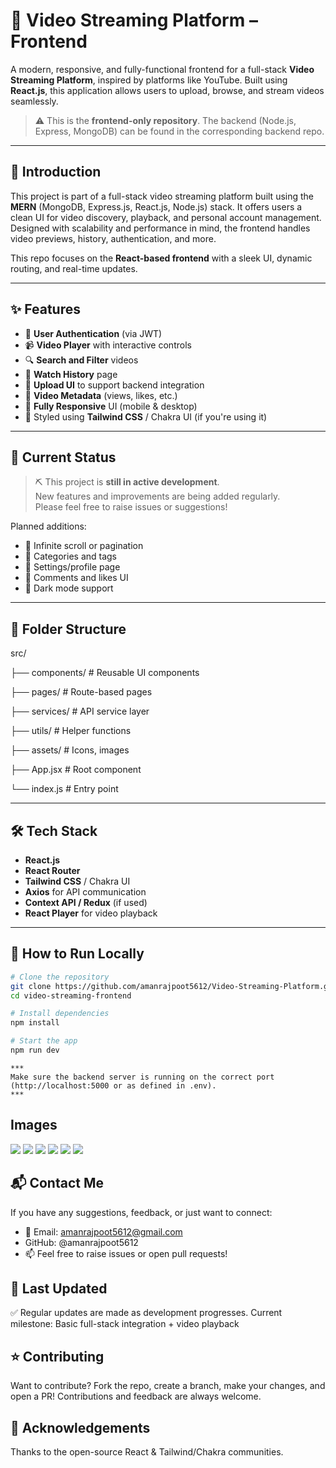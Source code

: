 # 🎥 Video Streaming Platform – Frontend

A modern, responsive, and fully-functional frontend for a full-stack **Video Streaming Platform**, inspired by platforms like YouTube. Built using **React.js**, this application allows users to upload, browse, and stream videos seamlessly.

> ⚠️ This is the **frontend-only repository**. The backend (Node.js, Express, MongoDB) can be found in the corresponding backend repo.

---

## 🚀 Introduction

This project is part of a full-stack video streaming platform built using the **MERN** (MongoDB, Express.js, React.js, Node.js) stack. It offers users a clean UI for video discovery, playback, and personal account management. Designed with scalability and performance in mind, the frontend handles video previews, history, authentication, and more.

This repo focuses on the **React-based frontend** with a sleek UI, dynamic routing, and real-time updates.

---

## ✨ Features

- 🔐 **User Authentication** (via JWT)
- 📹 **Video Player** with interactive controls
- 🔍 **Search and Filter** videos
- 📜 **Watch History** page
- 📁 **Upload UI** to support backend integration
- 🧾 **Video Metadata** (views, likes, etc.)
- 📱 **Fully Responsive** UI (mobile & desktop)
- 🎨 Styled using **Tailwind CSS** / Chakra UI (if you're using it)

---

## 🚧 Current Status

> ⛏️ This project is **still in active development**.  
New features and improvements are being added regularly.  
Please feel free to raise issues or suggestions!

Planned additions:
- 🔄 Infinite scroll or pagination
- 📂 Categories and tags
- 🔧 Settings/profile page
- 💬 Comments and likes UI
- 🌙 Dark mode support

---

## 📂 Folder Structure

src/

├── components/ # Reusable UI components

├── pages/ # Route-based pages

├── services/ # API service layer

├── utils/ # Helper functions

├── assets/ # Icons, images

├── App.jsx # Root component

└── index.js # Entry point


---

## 🛠️ Tech Stack

- **React.js**
- **React Router**
- **Tailwind CSS** / Chakra UI
- **Axios** for API communication
- **Context API / Redux** (if used)
- **React Player** for video playback

---

## 🧪 How to Run Locally

```bash
# Clone the repository
git clone https://github.com/amanrajpoot5612/Video-Streaming-Platform.git
cd video-streaming-frontend

# Install dependencies
npm install

# Start the app
npm run dev
```

```
***
Make sure the backend server is running on the correct port (http://localhost:5000 or as defined in .env). 
***
```

## Images

<img src = "./public/image.png">
<img src = "./public/image2.png">
<img src = "./public/image3.png">
<img src = "./public/image.png">
<img src = "./public/image.png">
<img src = "./public/image.png">


##  📬 Contact Me
If you have any suggestions, feedback, or just want to connect:
- 📧 Email: amanrajpoot5612@gmail.com
- GitHub: @amanrajpoot5612
- 📫 Feel free to raise issues or open pull requests!

## 📅 Last Updated
✅ Regular updates are made as development progresses.
Current milestone: Basic full-stack integration + video playback

## ⭐ Contributing
Want to contribute? Fork the repo, create a branch, make your changes, and open a PR! Contributions and feedback are always welcome.

## 🙌 Acknowledgements
Thanks to the open-source React & Tailwind/Chakra communities.


